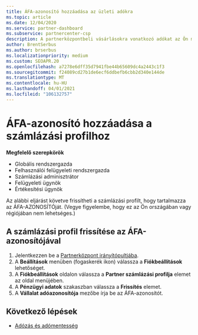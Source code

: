 ```yaml
---
title: ÁFA-azonosító hozzáadása az üzleti adókra
ms.topic: article
ms.date: 12/04/2020
ms.service: partner-dashboard
ms.subservice: partnercenter-csp
description: A partnerközpontbeli vásárlásokra vonatkozó adókat az Ön munkahelyi címe határozza meg. Egyes országokban a vállalatok HÉA-számuk vagy helyi megfelelőjük is megadhatók.
author: BrentSerbus
ms.author: brserbus
ms.localizationpriority: medium
ms.custom: SEOAPR.20
ms.openlocfilehash: a7278e6dff35d7941fbe44b65609dc4a2443c1f3
ms.sourcegitcommit: f24089cd27b1de6ecf6ddbefb6cbb2d340e144de
ms.translationtype: MT
ms.contentlocale: hu-HU
ms.lasthandoff: 04/01/2021
ms.locfileid: "106132757"
---
```

# <a name="add-a-vat-id-to-your-billing-profile"></a>ÁFA-azonosító hozzáadása a számlázási profilhoz

**Megfelelő szerepkörök**

- Globális rendszergazda
- Felhasználói felügyeleti rendszergazda
- Számlázási adminisztrátor
- Felügyeleti ügynök
- Értékesítési ügynök

Az alábbi eljárást követve frissítheti a számlázási profilt, hogy tartalmazza az ÁFA-AZONOSÍTÓját. (Vegye figyelembe, hogy ez az Ön országában vagy régiójában nem lehetséges.)

## <a name="update-your-billing-profile-with-your-vat-id"></a>A számlázási profil frissítése az ÁFA-azonosítójával

1. Jelentkezzen be a [Partnerközpont irányítópultjába](https://partner.microsoft.com/dashboard/).
2. A **Beállítások** menüben (fogaskerék ikon) válassza a **Fiókbeállítások** lehetőséget.
3. A **Fiókbeállítások** oldalon válassza a **Partner számlázási profilja** elemet az oldal menüjében.
4. A **Pénzügyi adatok** szakaszban válassza a **Frissítés** elemet.
5. A **Vállalat adóazonosítója** mezőbe írja be az ÁFA-azonosítót.

## <a name="next-steps"></a>Következő lépések

- [Adózás és adómentesség](tax-and-tax-exemptions.md)
